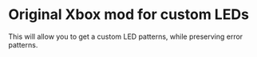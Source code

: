 # Original Xbox mod for custom LEDs
This will allow you to get a custom LED patterns, while preserving error patterns.